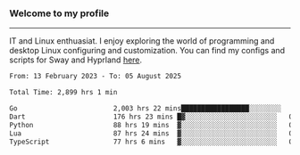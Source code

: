 ### Welcome to my profile

---

IT and Linux enthuasiat. I enjoy exploring the world of programming and desktop Linux configuring and customization. You can find my configs and scripts for Sway and Hyprland [here](https://github.com/uroborosq/mess-of-linux-configurations).

<!-- <div display="block">
 	<img align="left" width="48%" alt="isocalendar" src=".github/metrics/isocalendar_metrics.svg" />
	<img align="center" width="48%" alt="contributions" src=".github/metrics/contributions_metrics.svg" />
	<img align="center" alt="languages" src=".github/metrics/languages_metrics.svg" />
</div> -->

<!-- ![](https://komarev.com/ghpvc/?username=uroborosq&color=success&style=flat-square) -->
<!-- [](https://img.shields.io/github/last-commit/uroborosq/uroborosq?label=Profile%20updated&style=flat-square) -->

<!--START_SECTION:waka-->

```txt
From: 13 February 2023 - To: 05 August 2025

Total Time: 2,899 hrs 1 min

Go                        2,003 hrs 22 mins█████████████████░░░░░░░░   68.50 %
Dart                      176 hrs 23 mins █▓░░░░░░░░░░░░░░░░░░░░░░░   06.03 %
Python                    88 hrs 19 mins  ▓░░░░░░░░░░░░░░░░░░░░░░░░   03.02 %
Lua                       87 hrs 24 mins  ▓░░░░░░░░░░░░░░░░░░░░░░░░   02.99 %
TypeScript                77 hrs 6 mins   ▓░░░░░░░░░░░░░░░░░░░░░░░░   02.64 %
```

<!--END_SECTION:waka-->
